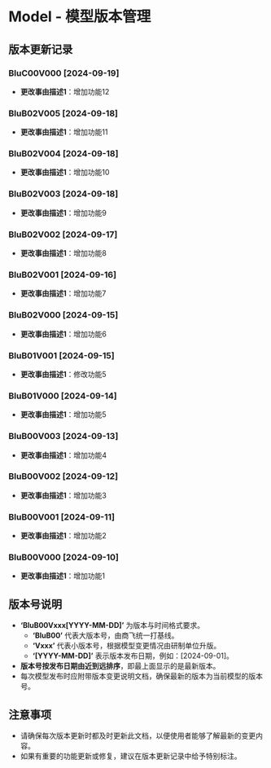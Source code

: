# Model - 模型版本管理

## 版本更新记录

### BluC00V000 [2024-09-19]
- **更改事由描述1**：增加功能12

### BluB02V005 [2024-09-18]
- **更改事由描述1**：增加功能11

### BluB02V004 [2024-09-18]
- **更改事由描述1**：增加功能10

### BluB02V003 [2024-09-18]
- **更改事由描述1**：增加功能9

### BluB02V002 [2024-09-17]
- **更改事由描述1**：增加功能8

### BluB02V001 [2024-09-16]
- **更改事由描述1**：增加功能7

### BluB02V000 [2024-09-15]
- **更改事由描述1**：增加功能6

### BluB01V001 [2024-09-15]
- **更改事由描述1**：修改功能5

### BluB01V000 [2024-09-14]
- **更改事由描述1**：增加功能5

### BluB00V003 [2024-09-13]
- **更改事由描述1**：增加功能4

### BluB00V002 [2024-09-12]
- **更改事由描述1**：增加功能3

### BluB00V001 [2024-09-11]
- **更改事由描述1**：增加功能2

### BluB00V000 [2024-09-10]
- **更改事由描述1**：增加功能1

## 版本号说明

- **‘BluB00Vxxx[YYYY-MM-DD]’** 为版本与时间格式要求。
  - **‘BluB00’** 代表大版本号，由商飞统一打基线。
  - **‘Vxxx’** 代表小版本号，根据模型变更情况由研制单位升版。
  - **‘[YYYY-MM-DD]’** 表示版本发布日期，例如：[2024-09-01]。
- **版本号按发布日期由近到远排序**，即最上面显示的是最新版本。
- 每次模型发布时应附带版本变更说明文档，确保最新的版本为当前模型的版本号。

## 注意事项

- 请确保每次版本更新时都及时更新此文档，以便使用者能够了解最新的变更内容。
- 如果有重要的功能更新或修复，建议在版本更新记录中给予特别标注。
